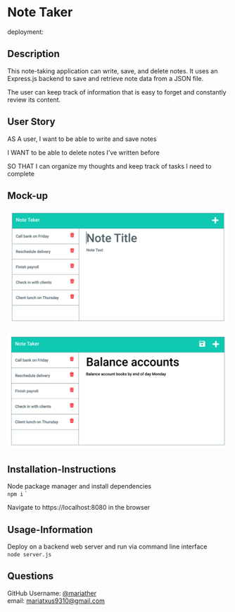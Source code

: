# Note Taker

deployment:  

## Description

This note-taking application can write, save, and delete notes. It uses an Express.js backend to save and retrieve note data from a JSON file. 

The user can keep track of information that is easy to forget and constantly review its content.

## User Story

AS A user, I want to be able to write and save notes

I WANT to be able to delete notes I've written before

SO THAT I can organize my thoughts and keep track of tasks I need to complete

## Mock-up

![](img/img/11-express-homework-demo-01.png)

![](img/img/11-express-homework-demo-02.png)


## Installation-Instructions

Node package manager and install dependencies  
```npm i```
`

Navigate to https://localhost:8080 in the browser

## Usage-Information

Deploy on a backend web server and run via command line interface  
```node server.js```



## Questions

GitHub Username: [@mariather](https://github.com/mariather)  
email: mariatxus9310@gmail.com
